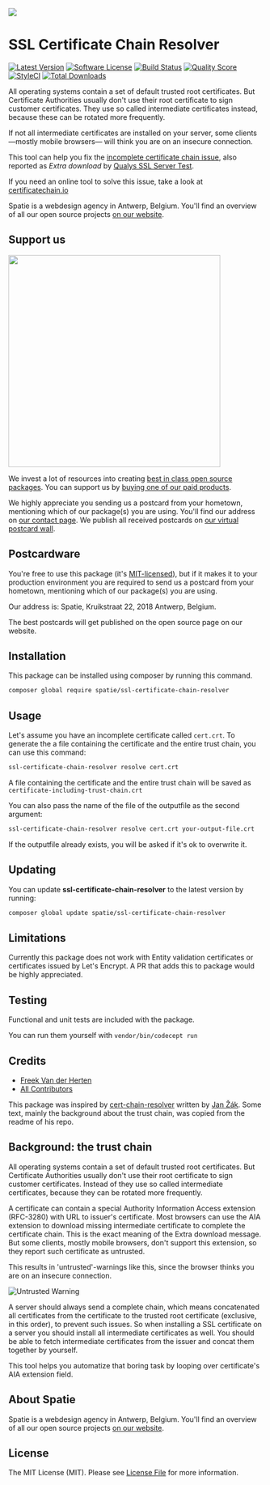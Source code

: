 
[<img src="https://github-ads.s3.eu-central-1.amazonaws.com/support-ukraine.svg?t=1" />](https://supportukrainenow.org)

# SSL Certificate Chain Resolver
[![Latest Version](https://img.shields.io/github/release/spatie/ssl-certificate-chain-resolver.svg?style=flat-square)](https://github.com/spatie/ssl-certificate-chain-resolver/releases)
[![Software License](https://img.shields.io/badge/license-MIT-brightgreen.svg?style=flat-square)](LICENSE.md)
[![Build Status](https://img.shields.io/travis/spatie/ssl-certificate-chain-resolver/master.svg?style=flat-square)](https://travis-ci.org/spatie/ssl-certificate-chain-resolver)
[![Quality Score](https://img.shields.io/scrutinizer/g/spatie/ssl-certificate-chain-resolver.svg?style=flat-square)](https://scrutinizer-ci.com/g/spatie/ssl-certificate-chain-resolver)
[![StyleCI](https://styleci.io/repos/29939986/shield?branch=master)](https://styleci.io/repos/29939986)
[![Total Downloads](https://img.shields.io/packagist/dt/spatie/ssl-certificate-chain-resolver.svg?style=flat-square)](https://packagist.org/packages/spatie/ssl-certificate-chain-resolver)

All operating systems contain a set of default trusted root certificates. But Certificate Authorities usually don't use their root certificate to sign customer certificates. They use so called intermediate certificates instead, because these can be rotated more frequently.

If not all intermediate certificates are installed on your server, some clients —mostly mobile browsers— will think you are on an insecure connection.

This tool can help you fix the [incomplete certificate chain issue](#background-the-trust-chain), also reported as *Extra download* by [Qualys SSL Server Test](https://www.ssllabs.com/ssltest/).

If you need an online tool to solve this issue, take a look at [certificatechain.io](https://certificatechain.io)

Spatie is a webdesign agency in Antwerp, Belgium. You'll find an overview of all our open source projects [on our website](https://spatie.be/opensource).

## Support us

[<img src="https://github-ads.s3.eu-central-1.amazonaws.com/ssl-certificate-chain-resolver.jpg?t=1" width="419px" />](https://spatie.be/github-ad-click/ssl-certificate-chain-resolver)

We invest a lot of resources into creating [best in class open source packages](https://spatie.be/open-source). You can support us by [buying one of our paid products](https://spatie.be/open-source/support-us).

We highly appreciate you sending us a postcard from your hometown, mentioning which of our package(s) you are using. You'll find our address on [our contact page](https://spatie.be/about-us). We publish all received postcards on [our virtual postcard wall](https://spatie.be/open-source/postcards).

## Postcardware

You're free to use this package (it's [MIT-licensed](LICENSE.md)), but if it makes it to your production environment you are required to send us a postcard from your hometown, mentioning which of our package(s) you are using.

Our address is: Spatie, Kruikstraat 22, 2018 Antwerp, Belgium.

The best postcards will get published on the open source page on our website.

## Installation

This package can be installed using composer by running this command.

```bash
composer global require spatie/ssl-certificate-chain-resolver
```

## Usage

Let's assume you have an incomplete certificate  called ```cert.crt```. To generate the a file containing the certificate and the entire trust chain, you can use this command:

```bash
ssl-certificate-chain-resolver resolve cert.crt
```

A file containing the certificate and the entire trust chain will be saved as ```certificate-including-trust-chain.crt```

You can also pass the name of the file of the outputfile as the second argument:
```bash
ssl-certificate-chain-resolver resolve cert.crt your-output-file.crt
```

If the outputfile already exists, you will be asked if it's ok to overwrite it.

## Updating

You can update <b>ssl-certificate-chain-resolver</b> to the latest version by running:

```bash
composer global update spatie/ssl-certificate-chain-resolver
```

## Limitations

Currently this package does not work with Entity validation certificates or certificates issued by Let's Encrypt. A PR that adds this to package would be highly appreciated.

## Testing

Functional and unit tests are included with the package.

You can run them yourself with ```vendor/bin/codecept run```

## Credits

- [Freek Van der Herten](https:/murze.be)
- [All Contributors](https://github.com/freekmurze/ssl-certificate-chain-resolver/contributors)

This package was inspired by [cert-chain-resolver](https://github.com/zakjan/cert-chain-resolver/) written by [Jan Žák](http://www.zakjan.cz/). Some text, mainly the background about the trust chain, was copied from the readme of his repo.

## Background: the trust chain

All operating systems contain a set of default trusted root certificates. But Certificate Authorities usually don't use their root certificate to sign customer certificates. Instead of they use so called intermediate certificates, because they can be rotated more frequently.

A certificate can contain a special Authority Information Access extension (RFC-3280) with URL to issuer's certificate. Most browsers can use the AIA extension to download missing intermediate certificate to complete the certificate chain. This is the exact meaning of the Extra download message. But some clients, mostly mobile browsers, don't support this extension, so they report such certificate as untrusted.

This results in 'untrusted'-warnings like this, since the browser thinks you are on an insecure connection.

![Untrusted Warning](images/untrusted.png)

A server should always send a complete chain, which means concatenated all certificates from the certificate to the trusted root certificate (exclusive, in this order), to prevent such issues.  So when installing a SSL certificate on a server you should install all intermediate certificates as well. You should be able to fetch intermediate certificates from the issuer and concat them together by yourself.

This tool helps you automatize that boring task by looping over certificate's AIA extension field.

## About Spatie
Spatie is a webdesign agency in Antwerp, Belgium. You'll find an overview of all our open source projects [on our website](https://spatie.be/opensource).

## License

The MIT License (MIT). Please see [License File](LICENSE) for more information.
